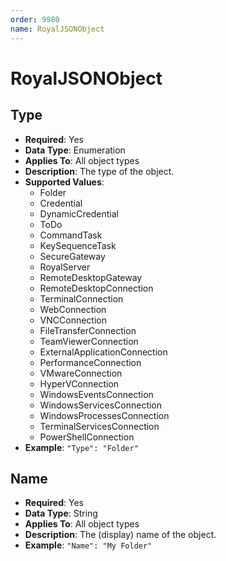 ```yaml
---
order: 9980
name: RoyalJSONObject
---
```


# RoyalJSONObject

## Type
- **Required**: Yes
- **Data Type**: Enumeration
- **Applies To**: All object types
- **Description**: The type of the object.
- **Supported Values**:
	- Folder
	- Credential
	- DynamicCredential
	- ToDo
	- CommandTask
	- KeySequenceTask
	- SecureGateway
	- RoyalServer
	- RemoteDesktopGateway
	- RemoteDesktopConnection
	- TerminalConnection
	- WebConnection
	- VNCConnection
	- FileTransferConnection
	- TeamViewerConnection
	- ExternalApplicationConnection
	- PerformanceConnection
	- VMwareConnection
	- HyperVConnection
	- WindowsEventsConnection
	- WindowsServicesConnection
	- WindowsProcessesConnection
	- TerminalServicesConnection
	- PowerShellConnection
- **Example**: `"Type": "Folder"`

## Name
- **Required**: Yes
- **Data Type**: String
- **Applies To**: All object types
- **Description**: The (display) name of the object.
- **Example**: `"Name": "My Folder"`